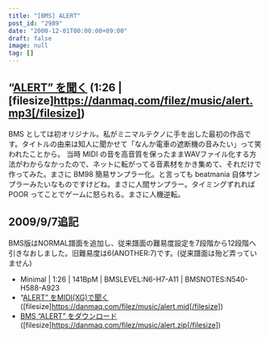 ```yaml
---
title: "[BMS] ALERT"
post_id: "2989"
date: "2000-12-01T00:00:00+09:00"
draft: false
image: null
tag: []
---
```



## “[ALERT” を聞く](/filez/music/alert.mp3) (1:26 | [filesize]https://danmaq.com/filez/music/alert.mp3[/filesize])

BMS としては初オリジナル。私がミニマルテクノに手を出した最初の作品です。タイトルの由来は知人に聞かせて「なんか電車の遮断機の音みたい」って笑われたことから。  当時 MIDI の音を高音質を保ったままWAVファイル化する方法がわからなかったので、ネットに転がってる音素材をかき集めて、それだけで作ってみた。まさに BM98 簡易サンプラー化。と言っても beatmania 自体サンプラーみたいなものですけどね。まさに人間サンプラー。タイミングずれれば POOR ってことでゲームに怒られる。まさに人機逆転。

## 2009/9/7追記
BMS版はNORMAL譜面を追加し、従来譜面の難易度設定を7段階から12段階へ引きなおしました。旧難易度は6(ANOTHER:7)です。(従来譜面は殆ど弄っていません)

  * Minimal | 1:26 | 141BpM | BMSLEVEL:N6-H7-A11 | BMSNOTES:N540-H588-A923
  * “[ALERT” をMIDI(XG)で聞く](/filez/music/alert.mid) ([filesize]https://danmaq.com/filez/music/alert.mid[/filesize])
  * [BMS “ALERT” をダウンロード](/filez/music/alert.zip) ([filesize]https://danmaq.com/filez/music/alert.zip[/filesize])
